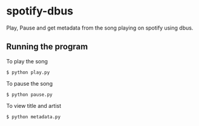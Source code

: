 # spotify-dbus

Play, Pause and get metadata from the song playing on spotify using dbus.

  ## Running the program
  To play the song
  ```
  $ python play.py
  ```
  
  To pause the song
  ```
  $ python pause.py
  ```
  
  To view title and artist
  ```
  $ python metadata.py
  ```
